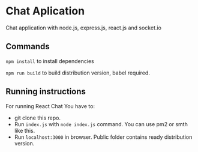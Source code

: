 # Chat Aplication

Chat application with node.js, express.js, react.js and socket.io 

## Commands

`npm install` to install dependencies

`npm run build` to build distribution version, babel required.

## Running instructions

For running React Chat You have to:
* git clone this repo.
* Run `index.js` with `node index.js` command. You can use pm2 or smth like this.
* Run `localhost:3000` in browser. Public folder contains ready distribution version.
